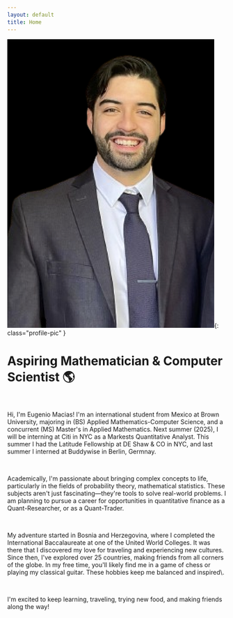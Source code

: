 ```yaml
---
layout: default
title: Home
---
```

![Profile Picture](/assets/images/gportfolio_profile_picture.png){: class="profile-pic" }
<div class="center">
    <h1>Aspiring Mathematician & Computer Scientist 🌎 </h1>
</div>
<br>
<p class="animated-text">Hi, I'm Eugenio Macias! I'm an international student from Mexico at Brown University, majoring in (BS) Applied Mathematics-Computer Science, and a concurrent (MS) Master's in Applied Mathematics. Next summer (2025), I will be interning at Citi in NYC as a Markests Quantitative Analyst. This summer I had the Latitude Fellowship at DE Shaw & CO in NYC, and last summer I interned at Buddywise in Berlin, Germnay.</p>
<br>

<p class="animated-text">Academically, I'm passionate about bringing complex concepts to life, particularly in the fields of probability theory, mathematical statistics. These subjects aren't just fascinating—they're tools to solve real-world problems. I am planning to pursue a career for opportunities in quantitative finance as a Quant-Researcher, or as a Quant-Trader.</p>
<br>

<p class="animated-text">My adventure started in Bosnia and Herzegovina, where I completed the International Baccalaureate at one of the United World Colleges. It was there that I discovered my love for traveling and experiencing new cultures. Since then, I've explored over 25 countries, making friends from all corners of the globe. In my free time, you'll likely find me in a game of chess or playing my classical guitar. These hobbies keep me balanced and inspired\.</p>
<br>

<p class="animated-text">I'm excited to keep learning, traveling, trying new food, and making friends along the way!</p>
<br><br><br><br><br>

